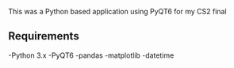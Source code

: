 This was a Python based application using PyQT6 for my CS2 final

## Requirements
-Python 3.x
-PyQT6
-pandas
-matplotlib
-datetime
